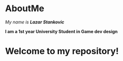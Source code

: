 # AboutMe

*My name is **Lazar Stankovic***

**I am a 1st year University Student in Game dev design**

# Welcome to my repository!
